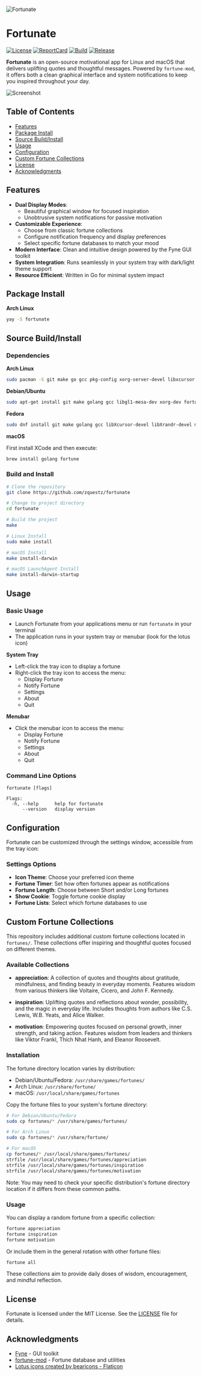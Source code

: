 ![Fortunate](fortunate.png)

# Fortunate

[![License][License-Image]][License-URL] [![ReportCard][ReportCard-Image]][ReportCard-URL] [![Build][Build-Status-Image]][Build-Status-URL] [![Release][Release-Image]][Release-URL]

**Fortunate** is an open-source motivational app for Linux and macOS that delivers uplifting quotes and thoughtful messages. Powered by `fortune-mod`, it offers both a clean graphical interface and system notifications to keep you inspired throughout your day.

![Screenshot](screenshot.png)

## Table of Contents

- [Features](#features)
- [Package Install](#package-install)
- [Source Build/Install](#source-buildinstall)
- [Usage](#usage)
- [Configuration](#configuration)
- [Custom Fortune Collections](#custom-fortune-collections)
- [License](#license)
- [Acknowledgments](#acknowledgments)

## Features

- **Dual Display Modes**:
  - Beautiful graphical window for focused inspiration
  - Unobtrusive system notifications for passive motivation
- **Customizable Experience**:
  - Choose from classic fortune collections
  - Configure notification frequency and display preferences
  - Select specific fortune databases to match your mood
- **Modern Interface**: Clean and intuitive design powered by the Fyne GUI toolkit
- **System Integration**: Runs seamlessly in your system tray with dark/light theme support
- **Resource Efficient**: Written in Go for minimal system impact

## Package Install

**Arch Linux**

```bash
yay -S fortunate
```

## Source Build/Install

### Dependencies

**Arch Linux**

```bash
sudo pacman -S git make go gcc pkg-config xorg-server-devel libxcursor libxrandr libxinerama libxi fortune-mod
```

**Debian/Ubuntu**

```bash
sudo apt-get install git make golang gcc libgl1-mesa-dev xorg-dev fortune-mod
```

**Fedora**

```bash
sudo dnf install git make golang gcc libXcursor-devel libXrandr-devel mesa-libGL-devel libXi-devel libXinerama-devel libXxf86vm-devel fortune-mod
```

**macOS**

First install XCode and then execute:

```bash
brew install golang fortune
```

### Build and Install

```bash
# Clone the repository
git clone https://github.com/zquestz/fortunate

# Change to project directory
cd fortunate

# Build the project
make

# Linux Install
sudo make install

# macOS Install
make install-darwin

# macOS LaunchAgent Install
make install-darwin-startup
```

## Usage

### Basic Usage

- Launch Fortunate from your applications menu or run `fortunate` in your terminal
- The application runs in your system tray or menubar (look for the lotus icon)

**System Tray**

- Left-click the tray icon to display a fortune
- Right-click the tray icon to access the menu:
  - Display Fortune
  - Notify Fortune
  - Settings
  - About
  - Quit

**Menubar**

- Click the menubar icon to access the menu:
  - Display Fortune
  - Notify Fortune
  - Settings
  - About
  - Quit

### Command Line Options

```pre
fortunate [flags]

Flags:
  -h, --help      help for fortunate
      --version   display version
```

## Configuration

Fortunate can be customized through the settings window, accessible from the tray icon:

### Settings Options

- **Icon Theme**: Choose your preferred icon theme
- **Fortune Timer**: Set how often fortunes appear as notifications
- **Fortune Length**: Choose between Short and/or Long fortunes
- **Show Cookie**: Toggle fortune cookie display
- **Fortune Lists**: Select which fortune databases to use

## Custom Fortune Collections

This repository includes additional custom fortune collections located in `fortunes/`. These collections offer inspiring and thoughtful quotes focused on different themes.

### Available Collections

- **appreciation**: A collection of quotes and thoughts about gratitude, mindfulness, and finding beauty in everyday moments. Features wisdom from various thinkers like Voltaire, Cicero, and John F. Kennedy.

- **inspiration**: Uplifting quotes and reflections about wonder, possibility, and the magic in everyday life. Includes thoughts from authors like C.S. Lewis, W.B. Yeats, and Alice Walker.

- **motivation**: Empowering quotes focused on personal growth, inner strength, and taking action. Features wisdom from leaders and thinkers like Viktor Frankl, Thich Nhat Hanh, and Eleanor Roosevelt.

### Installation

The fortune directory location varies by distribution:

- Debian/Ubuntu/Fedora: `/usr/share/games/fortunes/`
- Arch Linux: `/usr/share/fortune/`
- macOS: `/usr/local/share/games/fortunes`

Copy the fortune files to your system's fortune directory:

```bash
# For Debian/Ubuntu/Fedora
sudo cp fortunes/* /usr/share/games/fortunes/

# For Arch Linux
sudo cp fortunes/* /usr/share/fortune/

# For macOS
cp fortunes/* /usr/local/share/games/fortunes/
strfile /usr/local/share/games/fortunes/appreciation
strfile /usr/local/share/games/fortunes/inspiration
strfile /usr/local/share/games/fortunes/motivation
```

Note: You may need to check your specific distribution's fortune directory location if it differs from these common paths.

### Usage

You can display a random fortune from a specific collection:

```bash
fortune appreciation
fortune inspiration
fortune motivation
```

Or include them in the general rotation with other fortune files:

```bash
fortune all
```

These collections aim to provide daily doses of wisdom, encouragement, and mindful reflection.

## License

Fortunate is licensed under the MIT License. See the [LICENSE](LICENSE) file for details.

## Acknowledgments

- [Fyne](https://fyne.io/) - GUI toolkit
- [fortune-mod](https://github.com/shlomif/fortune-mod) - Fortune database and utilities
- [Lotus icons created by bearicons - Flaticon](https://www.flaticon.com/free-icons/lotus)

[License-URL]: https://opensource.org/licenses/MIT
[License-Image]: https://img.shields.io/npm/l/express.svg
[ReportCard-URL]: https://goreportcard.com/report/zquestz/fortunate
[ReportCard-Image]: https://goreportcard.com/badge/github.com/zquestz/fortunate
[Build-Status-URL]: https://app.travis-ci.com/github/zquestz/fortunate
[Build-Status-Image]: https://app.travis-ci.com/zquestz/fortunate.svg?branch=main
[Release-URL]: https://github.com/zquestz/fortunate/releases/tag/v1.0.4
[Release-Image]: https://img.shields.io/badge/release-v1.0.4-1eb0fc.svg
